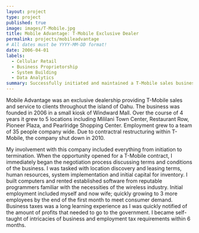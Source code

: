 ```yaml
---
layout: project
type: project
published: true
image: images/T-Mobile.jpg
title: Mobile Advantage: T-Mobile Exclusive Dealer
permalink: projects/mobileadvantage
# All dates must be YYYY-MM-DD format!
date: 2006-04-01
labels:
  - Cellular Retail
  - Business Proprietorship 
  - System Building
  - Data Analytics
summary: Successfully initiated and maintained a T-Mobile sales business from 2006 - 2010 spanning multiple locations statewide. 
---
```


Mobile Advantage was an exclusive dealership providing T-Mobile sales and service to clients throughout the island of Oahu. The business was founded in 2006 in a small kiosk of Windward Mall. Over the course of 4 years it grew to 5 locations including Mililani Town Center, Restaurant Row, Pioneer Plaza, and Pearlridge Shopping Center. Employment grew to a team of 35 people company wide. Due to contractral restructuring within T-Mobile, the company shut down in 2010.  

My involvement with this company included everything from initiation to termination. When the opportunity opened for a T-Mobile contract, I immediately began the negotiation process discussing terms and conditions of the business. I was tasked with location discovery and leasing terms, human resources, system implementation and initial capital for inventory. I built computers and rented established software from reputable programmers familiar with the necessities of the wireless industry. Initial employment included myself and now wife; quickly growing to 3 more employees by the end of the first month to meet consumer demand. Business taxes was a long learning experience as I was quickly notified of the amount of profits that needed to go to the government. I became self-taught of intricacies of business and employment tax requirements within 6 months. 
